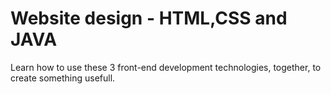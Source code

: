 # Website design - HTML,CSS and JAVA

Learn how to use these 3 front-end development technologies, together, to create something usefull.
